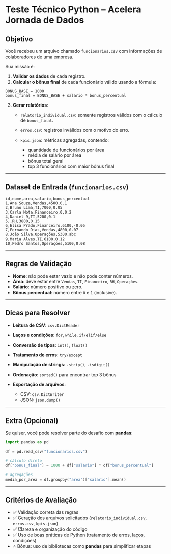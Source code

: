 # Teste Técnico Python – Acelera Jornada de Dados

## Objetivo

Você recebeu um arquivo chamado `funcionarios.csv` com informações de colaboradores de uma empresa.

Sua missão é: 

1. **Validar os dados** de cada registro.
2. **Calcular o bônus final** de cada funcionário válido usando a fórmula:

```
BONUS_BASE = 1000
bonus_final = BONUS_BASE + salario * bonus_percentual
```

3. **Gerar relatórios**:

   * `relatorio_individual.csv`: somente registros válidos com o cálculo de `bonus_final`.
   * `erros.csv`: registros inválidos com o motivo do erro.
   * `kpis.json`: métricas agregadas, contendo:

     * quantidade de funcionários por área
     * média de salário por área
     * bônus total geral
     * top 3 funcionários com maior bônus final

---

## Dataset de Entrada (`funcionarios.csv`)

```csv
id,nome,area,salario,bonus_percentual
1,Ana Souza,Vendas,4500,0.1
2,Bruno Lima,TI,7000,0.05
3,Carla Mota,Financeiro,0,0.2
4,Daniel 9,TI,5200,0.1
5,,RH,3800,0.15
6,Elisa Prado,Financeiro,6100,-0.05
7,Fernando Dias,Vendas,4800,0.07
8,João Silva,Operações,5300,abc
9,Maria Alves,TI,6100,0.12
10,Pedro Santos,Operações,5100,0.08
```

---

## Regras de Validação

* **Nome**: não pode estar vazio e não pode conter números.
* **Área**: deve estar entre `Vendas`, `TI`, `Financeiro`, `RH`, `Operações`.
* **Salário**: número positivo ou zero.
* **Bônus percentual**: número entre `0` e `1` (inclusive).

---

## Dicas para Resolver

* **Leitura de CSV**: `csv.DictReader`
* **Laços e condições**: `for`, `while`, `if/elif/else`
* **Conversão de tipos**: `int()`, `float()`
* **Tratamento de erros**: `try/except`
* **Manipulação de strings**: `.strip()`, `.isdigit()`
* **Ordenação**: `sorted()` para encontrar top 3 bônus
* **Exportação de arquivos**:

  * CSV: `csv.DictWriter`
  * JSON: `json.dump()`

---

## Extra (Opcional)

Se quiser, você pode resolver parte do desafio com **pandas**:

```python
import pandas as pd

df = pd.read_csv("funcionarios.csv")

# cálculo direto
df["bonus_final"] = 1000 + df["salario"] * df["bonus_percentual"]

# agregações
media_por_area = df.groupby("area")["salario"].mean()
```

---

## Critérios de Avaliação

* ✅ Validação correta das regras
* ✅ Geração dos arquivos solicitados (`relatorio_individual.csv`, `erros.csv`, `kpis.json`)
* ✅ Clareza e organização do código
* ✅ Uso de boas práticas de Python (tratamento de erros, laços, condições)
* ⭐ Bônus: uso de bibliotecas como **pandas** para simplificar etapas